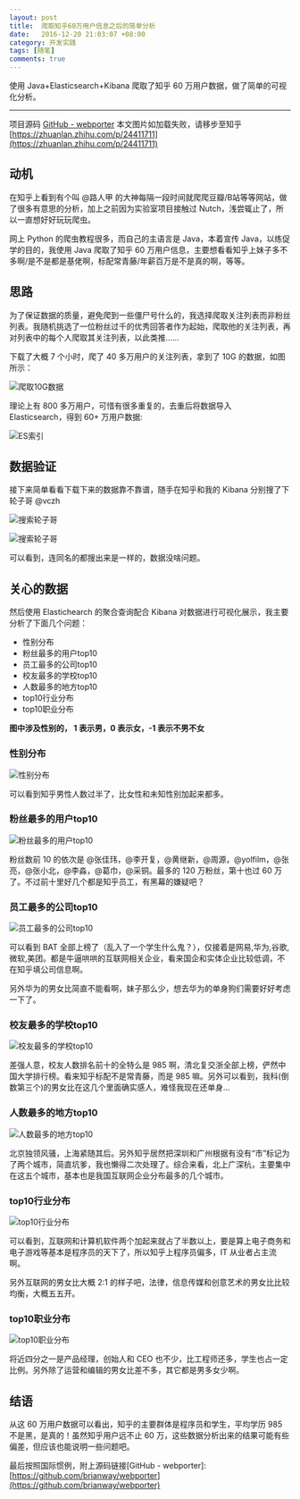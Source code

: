 ```yaml
---
layout: post
title:  爬取知乎60万用户信息之后的简单分析
date:   2016-12-20 21:03:07 +08:00
category: 开发实践
tags: [随笔]
comments: true
---
```


使用 Java+Elasticsearch+Kibana 爬取了知乎 60 万用户数据，做了简单的可视化分析。

<!-- more -->

---

项目源码 [GitHub - webporter](https://github.com/brianway/webporter)
本文图片如加载失败，请移步至知乎 [https://zhuanlan.zhihu.com/p/24411711](https://zhuanlan.zhihu.com/p/24411711)

## 动机

在知乎上看到有个叫 @路人甲 的大神每隔一段时间就爬爬豆瓣/B站等等网站，做了很多有意思的分析，加上之前因为实验室项目接触过 Nutch，浅尝辄止了，所以一直想好好玩玩爬虫。

网上 Python 的爬虫教程很多，而自己的主语言是 Java，本着宣传 Java，以练促学的目的，我使用 Java 爬取了知乎 60 万用户信息，主要想看看知乎上妹子多不多啊/是不是都是基佬啊，标配常青藤/年薪百万是不是真的啊，等等。


## 思路

为了保证数据的质量，避免爬到一些僵尸号什么的，我选择爬取关注列表而非粉丝列表。我随机挑选了一位粉丝过千的优秀回答者作为起始，爬取他的关注列表，再对列表中的每个人爬取其关注列表，以此类推……


下载了大概 7 个小时，爬了 40 多万用户的关注列表，拿到了 10G 的数据，如图所示：

![爬取10G数据](http://blog.qiniu.brianway.site/webporter_%E7%9F%A5%E4%B9%8E-%E4%B8%8B%E8%BD%BD%E7%9A%84%E7%9F%A5%E4%B9%8E%E7%94%A8%E6%88%B7%E6%95%B0%E6%8D%AE%E9%87%8F.png)

理论上有 800 多万用户，可惜有很多重复的，去重后将数据导入 Elasticsearch，得到 60+ 万用户数据:

![ES索引](http://blog.qiniu.brianway.site/webporter_%E7%9F%A5%E4%B9%8E-%E7%94%A8%E6%88%B7%E6%95%B0%E6%8D%AE%E5%9C%A8ES%E7%B4%A2%E5%BC%95%E7%8A%B6%E6%80%81.jpg)

## 数据验证

接下来简单看看下载下来的数据靠不靠谱，随手在知乎和我的 Kibana 分别搜了下轮子哥 @vczh

![搜索轮子哥](http://blog.qiniu.brianway.site/webporter_%E7%9F%A5%E4%B9%8E-%E6%90%9C%E7%B4%A2%E8%BD%AE%E5%AD%90%E5%93%A5.png)

![搜索轮子哥](http://blog.qiniu.brianway.site/webporter_%E7%9F%A5%E4%B9%8E-kibana%E6%90%9C%E7%B4%A2%E8%BD%AE%E5%AD%90%E5%93%A5.png)

可以看到，连同名的都搜出来是一样的，数据没啥问题。

## 关心的数据

然后使用 Elastichearch 的聚合查询配合 Kibana 对数据进行可视化展示，我主要分析了下面几个问题：

- 性别分布
- 粉丝最多的用户top10
- 员工最多的公司top10
- 校友最多的学校top10
- 人数最多的地方top10
- top10行业分布
- top10职业分布

**图中涉及性别的， 1 表示男，0 表示女，-1 表示不男不女**

### 性别分布

![性别分布](http://blog.qiniu.brianway.site/webporter_%E7%9F%A5%E4%B9%8E-%E6%80%A7%E5%88%AB%E5%88%86%E5%B8%83.png)

可以看到知乎男性人数过半了，比女性和未知性别加起来都多。

### 粉丝最多的用户top10

![粉丝最多的用户top10](http://blog.qiniu.brianway.site/webporter_%E7%9F%A5%E4%B9%8E-%E7%B2%89%E4%B8%9D%E6%9C%80%E5%A4%9A%E7%9A%84%E7%94%A8%E6%88%B7top10.png)

粉丝数前 10 的依次是 @张佳玮，@李开复，@黄继新，@周源，@yolfilm，@张亮，@张小北，@李淼，@葛巾，@采铜。最多的 120 万粉丝，第十也过 60 万了。不过前十里好几个都是知乎员工，有黑幕的嫌疑吧？


### 员工最多的公司top10

![员工最多的公司top10](http://blog.qiniu.brianway.site/webporter_%E7%9F%A5%E4%B9%8E-%E5%91%98%E5%B7%A5%E6%9C%80%E5%A4%9A%E7%9A%84%E5%85%AC%E5%8F%B8top10.png)

可以看到 BAT 全部上榜了（乱入了一个学生什么鬼？），仅接着是网易,华为,谷歌,微软,美团。都是牛逼哄哄的互联网相关企业，看来国企和实体企业比较低调，不在知乎填公司信息啊。

另外华为的男女比简直不能看啊，妹子那么少，想去华为的单身狗们需要好好考虑一下了。


### 校友最多的学校top10

![校友最多的学校top10](http://blog.qiniu.brianway.site/webporter_%E7%9F%A5%E4%B9%8E-%E6%A0%A1%E5%8F%8B%E6%9C%80%E5%A4%9A%E7%9A%84%E5%AD%A6%E6%A0%A1top10.png)

差强人意，校友人数排名前十的全特么是 985 啊，清北复交浙全部上榜，俨然中国大学排行榜。看来知乎标配不是常青藤，而是 985 嘛。另外可以看到，我科(倒数第三个)的男女比在这几个里面确实感人，难怪我现在还单身...


### 人数最多的地方top10

![人数最多的地方top10](http://blog.qiniu.brianway.site/webporter_%E7%9F%A5%E4%B9%8E-%E4%BA%BA%E6%95%B0%E6%9C%80%E5%A4%9A%E7%9A%84%E5%9C%B0%E6%96%B9top10.png)

北京独领风骚，上海紧随其后。另外知乎居然把深圳和广州根据有没有“市”标记为了两个城市，简直坑爹，我也懒得二次处理了。综合来看，北上广深杭，主要集中在这五个城市，基本也是我国互联网企业分布最多的几个城市。

### top10行业分布

![top10行业分布](http://blog.qiniu.brianway.site/webporter_%E7%9F%A5%E4%B9%8E-top10%E8%A1%8C%E4%B8%9A%E5%88%86%E5%B8%83.png)

可以看到，互联网和计算机软件两个加起来就占了半数以上，要是算上电子商务和电子游戏等基本是程序员的天下了，所以知乎上程序员偏多，IT 从业者占主流啊。

另外互联网的男女比大概 2:1 的样子吧，法律，信息传媒和创意艺术的男女比比较均衡，大概五五开。


### top10职业分布

![top10职业分布](http://blog.qiniu.brianway.site/webporter_%E7%9F%A5%E4%B9%8E-top10%E8%81%8C%E4%B8%9A%E5%88%86%E5%B8%83.png)

将近四分之一是产品经理，创始人和 CEO 也不少，比工程师还多，学生也占一定比例。另外除了运营和编辑的男女比差不多，其它都是男多女少啊。

## 结语

从这 60 万用户数据可以看出，知乎的主要群体是程序员和学生，平均学历 985 不是黑，是真的！虽然知乎用户远不止 60 万，这些数据分析出来的结果可能有些偏差，但应该也能说明一些问题吧。

最后按照国际惯例，附上源码链接[GitHub - webporter]: [https://github.com/brianway/webporter](https://github.com/brianway/webporter)
